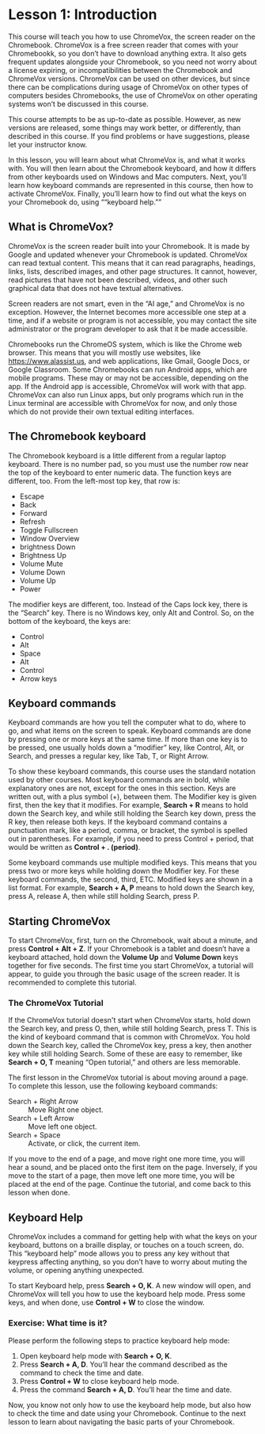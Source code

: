 # Lesson 1: Introduction

This course will teach you how to use ChromeVox, the screen reader on the
Chromebook. ChromeVox is a free screen reader that comes with your Chromebookk, so
you don’t have to download anything extra. It also gets frequent updates
alongside your Chromebook, so you need not worry about a license expiring, or
incompatibilities between the Chromebook and ChromeVox versions. ChromeVox can
be used on other devices, but since there can be complications during usage of
ChromeVox on other types of computers besides Chromebooks, the use of ChromeVox
on other operating systems won’t be discussed in this course.

This course attempts to be as up-to-date as possible. However, as new versions
are released, some things may work better, or differently, than described in
this course. If you find problems or have suggestions, please let your
instructor know.

In this lesson, you will learn about what ChromeVox is, and what it works with.
You will then learn about the Chromebook keyboard, and how it differs from other
keyboards used on Windows and Mac computers. Next, you’ll learn how keyboard
commands are represented in this course, then how to activate ChromeVox.
Finally, you’ll learn how to find out what the keys on your Chromebook do, using
““keyboard help.””

## What is ChromeVox?

ChromeVox is the screen reader built into your Chromebook. It is made by Google
and updated whenever your Chromebook is updated. ChromeVox can read textual
content. This means that it can read paragraphs, headings, links, lists,
described images, and other page structures. It cannot, however, read pictures
that have not been described, videos, and other such graphical data that does
not have textual alternatives.

Screen readers are not smart, even in the “AI age,” and ChromeVox is no
exception. However, the Internet becomes more accessible one step at a time, and
if a website or program is not accessible, you may contact the site
administrator or the program developer to ask that it be made accessible.

Chromebooks run the ChromeOS system, which is like the Chrome web browser. This
means that you will mostly use websites, like <https://www.alassist.us>, and web
applications, like Gmail, Google Docs, or Google Classroom. Some Chromebooks can
run Android apps, which are mobile programs. These may or may not be accessible,
depending on the app. If the Android app is accessible, ChromeVox will work with
that app. ChromeVox can also run Linux apps, but only programs which run in the
Linux terminal are accessible with ChromeVox for now, and only those which do
not provide their own textual editing interfaces.

## The Chromebook keyboard

The Chromebook keyboard is a little different from a regular laptop keyboard.
There is no number pad, so you must use the number row near the top of the
keyboard to enter numeric data. The function keys are different, too. From the
left-most top key, that row is:

* Escape
* Back
* Forward
* Refresh
* Toggle Fullscreen
* Window Overview
* brightness Down
* Brightness Up
* Volume Mute
* Volume Down
* Volume Up
* Power

The modifier keys are different, too. Instead of the Caps lock key, there is the
“Search” key. There is no Windows key, only Alt and Control. So, on the bottom
of the keyboard, the keys are:

* Control
* Alt
* Space
* Alt
* Control
* Arrow keys

## Keyboard commands

Keyboard commands are how you tell the computer what to do, where to go, and
what items on the screen to speak. Keyboard commands are done by pressing one or
more keys at the same time. If more than one key is to be pressed, one usually
holds down a “modifier” key, like Control, Alt, or Search, and presses a regular
key, like Tab, T, or Right Arrow.

To show these keyboard commands, this course uses the standard notation used by
other courses. Most keyboard commands are in bold, while explanatory ones are
not, except for the ones in this section. Keys are written out, with a plus
symbol (+), between them. The Modifier key is given first, then the key that it
modifies. For example, **Search + R** means to hold down the Search key, and
while still holding the Search key down, press the R key, then release both
keys. If the keyboard command contains a punctuation mark, like a period, comma,
or bracket, the symbol is spelled out in parentheses. For example, if you need
to press Control + period, that would be written as **Control + . (period)**.

Some keyboard commands use multiple modified keys. This means that you press two
or more keys while holding down the Modifier key. For these keyboard commands,
the second, third, ETC. Modified keys are shown in a list format. For example,
**Search + A, P** means to hold down the Search key, press A, release A, then
while still holding Search, press P.

## Starting ChromeVox

To start ChromeVox, first, turn on the Chromebook, wait about a minute, and press **Control + Alt + Z**. If your Chromebook is a tablet and doesn’t have a keyboard attached, hold down the **Volume Up** and **Volume Down** keys together for five seconds. The first time you start ChromeVox, a tutorial will appear, to guide you through the basic usage of the screen reader. It is recommended to complete this
tutorial.

### The ChromeVox Tutorial

If the ChromeVox tutorial doesn't start when ChromeVox starts, hold down the
Search key, and press O, then, while still holding Search, press T. This is the
kind of keyboard command that is common with ChromeVox. You hold down the Search
key, called the ChromeVox key, press a key, then another key while still holding
Search. Some of these are easy to remember, like **Search + O, T** meaning “Open
tutorial,” and others are less memorable.

The first lesson in the ChromeVox tutorial is about moving around a page. To complete this lesson, use the following keyboard commands:

<dl>
<dt>Search + Right Arrow</dt>
<dd>Move Right one object.</dd>
<dt>Search + Left Arrow</dt>
<dd>Move left one object.</dd>
<dt>Search + Space</dt>
<dd>Activate, or click, the current item.</dd>
</dl>

If you move to the end of a page, and move right one more time, you will hear a sound, and be placed onto the first item on the page. Inversely, if you move to the start of a page, then move left one more time, you will be placed at the end of the page. Continue the tutorial, and come back to this lesson when done.

## Keyboard Help

ChromeVox includes a command for getting help with what the keys on your keyboard, buttons on a braille display, or touches on a touch screen, do. This “keyboard help” mode allows you to press any key without that keypress affecting anything, so you don’t have to worry about muting the volume, or opening anything unexpected.

To start Keyboard help, press **Search + O, K**. A new window will open, and ChromeVox will tell you how to use the keyboard help mode. Press some keys, and when done, use **Control + W** to close the window.

### Exercise: What time is it?

Please perform the following steps to practice keyboard help mode:

1. Open keyboard help mode with **Search + O, K**.
2. Press **Search + A, D**. You’ll hear the command described as the command to check the time and date.
3. Press **Control + W** to close keyboard help mode.
4. Press the command **Search + A, D**. You’ll hear the time and date.

Now, you know not only how to use the keyboard help mode, but also how to check the time and date using your Chromebook. Continue to the next lesson to learn about navigating the basic parts of your Chromebook.
